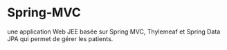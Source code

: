 # Spring-MVC
une application Web JEE basée sur Spring MVC, Thylemeaf et Spring Data JPA qui permet de gérer les patients.
